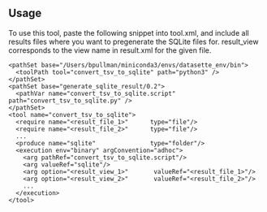 ## Usage

To use this tool, paste the following snippet into tool.xml, and include all results files where you want to pregenerate the SQLite files for.  result_view corresponds to the view name in result.xml for the given file.

```
<pathSet base="/Users/bpullman/miniconda3/envs/datasette_env/bin">
  <toolPath tool="convert_tsv_to_sqlite" path="python3" />
</pathSet>
<pathSet base="generate_sqlite_result/0.2">
  <pathVar name="convert_tsv_to_sqlite.script" path="convert_tsv_to_sqlite.py" />
</pathSet>
<tool name="convert_tsv_to_sqlite">
  <require name="<result_file_1>"      type="file"/>
  <require name="<result_file_2>"      type="file"/>
  ...
  <produce name="sqlite"               type="folder"/>
  <execution env="binary" argConvention="adhoc">
    <arg pathRef="convert_tsv_to_sqlite.script"/>
    <arg valueRef="sqlite"/>
    <arg option="<result_view_1>"       valueRef="<result_file_1>"/>
    <arg option="<result_view_2>"       valueRef="<result_file_2>"/>
    ...
  </execution>
</tool>
```
